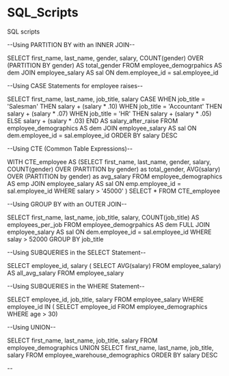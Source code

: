# SQL_Scripts
SQL scripts 

--Using PARTITION BY with an INNER JOIN--

SELECT 
    first_name, 
    last_name, 
    gender, 
    salary, 
    COUNT(gender) OVER (PARTITION BY gender) AS total_gender
FROM employee_demogrpahics AS dem
JOIN employee_salary AS sal 
    ON dem.employee_id = sal.employee_id 



--Using CASE Statements for employee raises--

SELECT
    first_name, 
    last_name, 
    job_title,
    salary
CASE
    WHEN job_title = 'Salesman' THEN salary + (salary * .10)
    WHEN job_title = 'Accountant' THEN salary + (salary * .07)
    WHEN job_title = 'HR' THEN salary + (salary * .05)
    ELSE salary + (salary * .03)
END AS salary_after_raise
FROM employee_demographics AS dem
JOIN employee_salary AS sal
    ON dem.employee_id = sal.employee_id
ORDER BY salary DESC



--Using CTE (Common Table Expressions)--

WITH CTE_employee AS
(SELECT first_name, last_name, gender, salary,
	COUNT(gender) OVER (PARTITION by gender) as total_gender,
	AVG(salary) OVER (PARTITION by gender) as avg_salary
FROM employee_demographics AS emp
JOIN employee_salary AS sal
	ON emp.employee_id = sal.employee_id
WHERE salary > '45000'
)
SELECT *
FROM CTE_employee 



--Using GROUP BY with an OUTER JOIN--

SELECT
    first_name, 
    last_name, 
    job_title, 
    salary, 
    COUNT(job_title) AS employees_per_job
FROM employee_demogrpahics AS dem
FULL JOIN employee_salary AS sal 
    ON dem.employee_id = sal.employee_id 
WHERE salay > 52000
GROUP BY job_title



--Using SUBQUERIES in the SELECT Statement--

SELECT employee_id, salary (
    SELECT AVG(salary) 
    FROM employee_salary) AS all_avg_salary
FROM employee_salary



--Using SUBQUERIES in the WHERE Statement--

SELECT employee_id, job_title, salary
FROM employee_salary
WHERE employee_id IN (
    SELECT employee_id
    FROM employee_demographics
    WHERE age > 30)



--Using UNION--

SELECT 
    first_name, 
    last_name, 
    job_title,
    salary
FROM employee_demographics
UNION
SELECT 
    first_name, 
    last_name, 
    job_title,
    salary
FROM employee_warehouse_demographics
ORDER BY salary DESC

--







